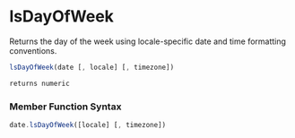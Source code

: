 # lsDayOfWeek

Returns the day of the week using locale-specific date and time formatting conventions.

```javascript
lsDayOfWeek(date [, locale] [, timezone])
```

```javascript
returns numeric
```
### Member Function Syntax

```javascript
date.lsDayOfWeek([locale] [, timezone])
```
